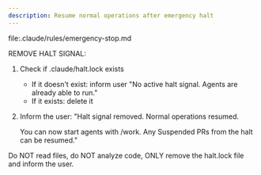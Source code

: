 ```yaml
---
description: Resume normal operations after emergency halt
---
```


file:.claude/rules/emergency-stop.md

REMOVE HALT SIGNAL:

1. Check if .claude/halt.lock exists
   - If it doesn't exist: inform user "No active halt signal. Agents are already able to run."
   - If it exists: delete it

2. Inform the user:
   "Halt signal removed. Normal operations resumed.

   You can now start agents with /work. Any Suspended PRs from the halt can be resumed."

Do NOT read files, do NOT analyze code, ONLY remove the halt.lock file and inform the user.

